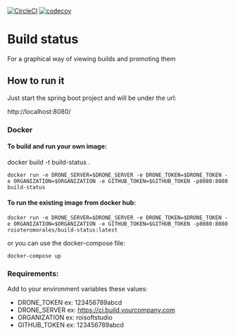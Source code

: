 [![CircleCI](https://circleci.com/gh/roioteromorales/build-status.svg?style=svg)](https://circleci.com/gh/roioteromorales/build-status)
[![codecov](https://codecov.io/gh/roioteromorales/build-status/branch/master/graph/badge.svg)](https://codecov.io/gh/roioteromorales/build-status)

# Build status

For a graphical way of viewing builds and promoting them

## How to run it
Just start the spring boot project and will be under the url: 


http://localhost:8080/

### Docker

#### To build and run your own image:

docker build -t build-status .

`docker run -e DRONE_SERVER=$DRONE_SERVER -e DRONE_TOKEN=$DRONE_TOKEN -e ORGANIZATION=$ORGANIZATION -e GITHUB_TOKEN=$GITHUB_TOKEN -p8080:8080 build-status`


#### To run the existing image from docker hub:

`docker run -e DRONE_SERVER=$DRONE_SERVER -e DRONE_TOKEN=$DRONE_TOKEN -e ORGANIZATION=$ORGANIZATION -e GITHUB_TOKEN=$GITHUB_TOKEN -p8080:8080 roioteromorales/build-status:latest `

or you can use the docker-compose file:

`docker-compose up`

### Requirements:
Add to your environment variables these values:

  - DRONE_TOKEN ex: 123456789abcd
  - DRONE_SERVER ex: https://ci.build.yourcompany.com
  - ORGANIZATION ex: roisoftstudio
  - GITHUB_TOKEN ex: 123456789abcd

